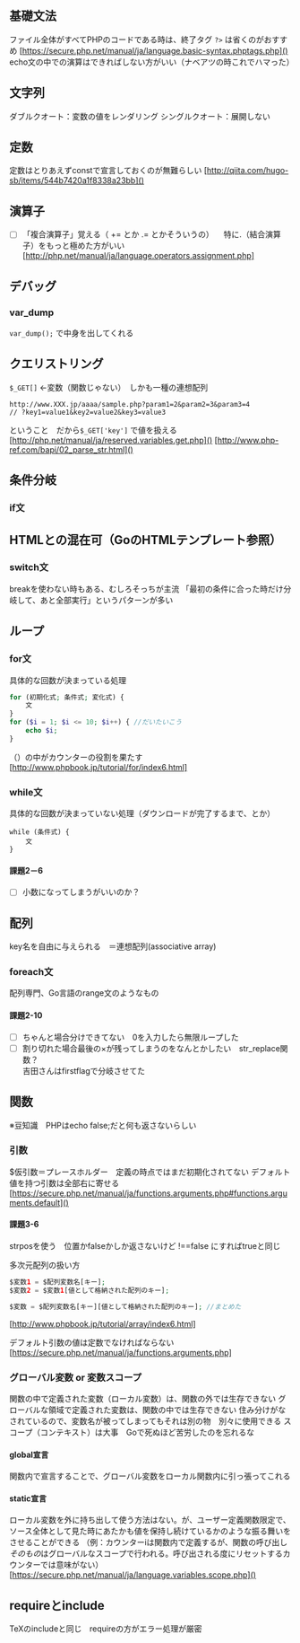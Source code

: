 
## 基礎文法
ファイル全体がすべてPHPのコードである時は、終了タグ `?>` は省くのがおすすめ
[https://secure.php.net/manual/ja/language.basic-syntax.phptags.php]()
echo文の中での演算はできればしない方がいい（ナベアツの時これでハマった）

## 文字列
ダブルクオート：変数の値をレンダリング
シングルクオート：展開しない

## 定数
定数はとりあえずconstで宣言しておくのが無難らしい
[http://qiita.com/hugo-sb/items/544b7420a1f8338a23bb]()

## 演算子
- [ ] 「複合演算子」覚える（ += とか .= とかそういうの）
　特に.（結合演算子）をもっと極めた方がいい
[http://php.net/manual/ja/language.operators.assignment.php]

## デバッグ
### var_dump
`var_dump();` で中身を出してくれる

## クエリストリング
`$_GET[]` ←変数（関数じゃない）　しかも一種の連想配列

```
http://www.XXX.jp/aaaa/sample.php?param1=2&param2=3&param3=4
// ?key1=value1&key2=value2&key3=value3
```

ということ　だから`$_GET['key']` で値を扱える
[http://php.net/manual/ja/reserved.variables.get.php]()
[http://www.php-ref.com/bapi/02_parse_str.html]()

## 条件分岐
### if文
HTMLとの混在可（GoのHTMLテンプレート参照）
-------
### switch文
breakを使わない時もある、むしろそっちが主流
「最初の条件に合った時だけ分岐して、あと全部実行」というパターンが多い

## ループ
### for文
具体的な回数が決まっている処理

```php
for (初期化式; 条件式; 変化式) {
    文
}
for ($i = 1; $i <= 10; $i++) { //だいたいこう
    echo $i;
}
```

（）の中がカウンターの役割を果たす
[http://www.phpbook.jp/tutorial/for/index6.html]

### while文
具体的な回数が決まっていない処理（ダウンロードが完了するまで、とか）

```
while (条件式) {
    文
}
```

#### 課題2－6
- [ ] 小数になってしまうがいいのか？

## 配列
key名を自由に与えられる　＝連想配列(associative array)
### foreach文
配列専門、Go言語のrange文のようなもの

#### 課題2-10
- [ ] ちゃんと場合分けできてない　0を入力したら無限ループした
- [ ] 割り切れた場合最後の×が残ってしまうのをなんとかしたい　str_replace関数？   
吉田さんはfirstflagで分岐させてた

## 関数
※豆知識　PHPはecho false;だと何も返さないらしい
### 引数
$仮引数＝プレースホルダー　定義の時点ではまだ初期化されてない
デフォルト値を持つ引数は全部右に寄せる
[https://secure.php.net/manual/ja/functions.arguments.php#functions.arguments.default]()

#### 課題3-6
strposを使う　位置かfalseかしか返さないけど !==false にすればtrueと同じ

多次元配列の扱い方

```php
$変数1 = $配列変数名[キー];
$変数2 = $変数1[値として格納された配列のキー];

$変数 = $配列変数名[キー][値として格納された配列のキー]; //まとめた
```

[http://www.phpbook.jp/tutorial/array/index6.html]

デフォルト引数の値は定数でなければならない
[https://secure.php.net/manual/ja/functions.arguments.php]

### グローバル変数 or 変数スコープ
関数の中で定義された変数（ローカル変数）は、関数の外では生存できない
グローバルな領域で定義された変数は、関数の中では生存できない
住み分けがなされているので、変数名が被ってしまってもそれは別の物　別々に使用できる
スコープ（コンテキスト）は大事　Goで死ぬほど苦労したのを忘れるな
#### global宣言
関数内で宣言することで、グローバル変数をローカル関数内に引っ張ってこれる
#### static宣言
ローカル変数を外に持ち出して使う方法はない。が、ユーザー定義関数限定で、ソース全体として見た時にあたかも値を保持し続けているかのような振る舞いをさせることができる
（例：カウンターiは関数内で定義するが、関数の呼び出し*そのもの*はグローバルなスコープで行われる。呼び出される度にリセットするカウンターでは意味がない）
[https://secure.php.net/manual/ja/language.variables.scope.php]()

## requireとinclude
TeXのincludeと同じ　requireの方がエラー処理が厳密


